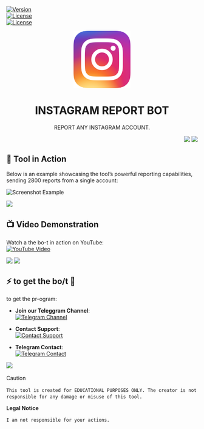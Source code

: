 [![Version](https://img.shields.io/badge/version-7.0-blue)]()  
[![License](https://img.shields.io/badge/root-abrzi-green)]()  
[![License](https://img.shields.io/badge/-⭐⭐⭐⭐-pink)]()

<p align="center"><img src="logo.png" width="150px" height="150px" alt="insta logo"></p>

    
<h1 align="center">INSTAGRAM REPORT BOT</h1>



<p align="center">REPORT ANY INSTAGRAM ACCOUNT.</p>

<p align="right">
  <img src="https://files.catbox.moe/fu74ny.png" width="250"
</p>


<img src="https://user-images.githubusercontent.com/73097560/115834477-dbab4500-a447-11eb-908a-139a6edaec5c.gif">

## 📸 **Tool in Action**  

Below is an example showcasing the tool’s powerful reporting capabilities, sending 2800 reports from a single account:  

![Screenshot Example](https://files.catbox.moe/qqit9p.png)  

 

<img src="https://user-images.githubusercontent.com/73097560/115834477-dbab4500-a447-11eb-908a-139a6edaec5c.gif">

## 📺 **Video Demonstration**  

Watch a the bo-t in action on YouTube:  
[![YouTube Video](https://img.shields.io/badge/YouTube-Video-red?logo=youtube)](https://youtu.be/4inWwqisKEM?si=-tHbesm2d1FdfRjn)  

<img src="https://user-images.githubusercontent.com/73097560/115834477-dbab4500-a447-11eb-908a-139a6edaec5c.gif">


<img src="https://user-images.githubusercontent.com/73097560/115834477-dbab4500-a447-11eb-908a-139a6edaec5c.gif">

## ⚡ to get the bo/t 💸
to get the pr-ogram:

- **Join our Teleggram Channel**:  
  [![Telegram Channel](https://img.shields.io/badge/Telegram-Channel-blue)](https://tinyurl.com/33wsmpsk)

- **Contact Support**:  
  [![Contact Support](https://img.shields.io/badge/Contact-Support-green)](https://t.me/abrzi505)

- **Telegram Contact**:  
  [![Telegram Contact](https://img.shields.io/badge/Telegram-Contact-blue)](https://tinyurl.com/yn36n592)

<img src="https://user-images.githubusercontent.com/73097560/115834477-dbab4500-a447-11eb-908a-139a6edaec5c.gif">






> [!CAUTION]
> ```This tool is created for EDUCATIONAL PURPOSES ONLY. The creator is not responsible for any damage or misuse of this tool.```
> 

**Legal Notice**

```console
I am not responsible for your actions.
```
